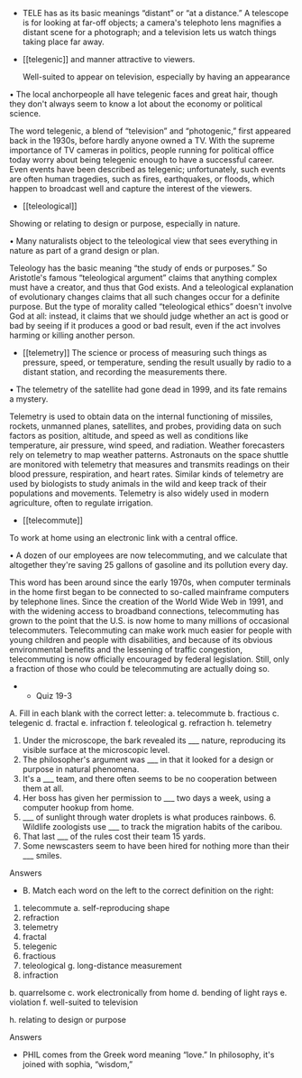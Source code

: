 - TELE  has  as  its  basic  meanings  “distant”  or  “at  a  distance.”  A  telescope  is  for  looking  at  far-off
objects; a camera's telephoto lens magnifies a distant scene for a photograph; and a television lets us
watch things taking place far away.

- [[telegenic]] 
and manner attractive to viewers. 

  Well-suited  to  appear  on  television,  especially  by  having  an  appearance

•  The  local  anchorpeople  all  have  telegenic  faces  and  great  hair,  though  they  don't  always  seem  to
know a lot about the economy or political science. 

The  word  telegenic,  a  blend  of  “television”  and  “photogenic,”  first  appeared  back  in  the  1930s,
before hardly anyone owned a TV. With the supreme importance of TV cameras in politics, people
running  for  political  office  today  worry  about  being  telegenic  enough  to  have  a  successful  career.
Even events have been described as telegenic; unfortunately, such events are often human tragedies,
such as fires, earthquakes, or floods, which happen to broadcast well and capture the interest of the
viewers.

- [[teleological]] 

 Showing or relating to design or purpose, especially in nature. 

•  Many  naturalists  object  to  the  teleological  view  that  sees  everything  in  nature  as  part  of  a  grand
design or plan. 

Teleology has the basic meaning “the study of ends or purposes.” So Aristotle's famous “teleological
argument”  claims  that  anything  complex  must  have  a  creator,  and  thus  that  God  exists.  And  a
teleological  explanation  of  evolutionary  changes  claims  that  all  such  changes  occur  for  a  definite
purpose. But the type of morality called “teleological ethics” doesn't involve God at all: instead, it
claims  that  we  should  judge  whether  an  act  is  good  or  bad  by  seeing  if  it  produces  a  good  or  bad
result, even if the act involves harming or killing another person.

- [[telemetry]] 
  The  science  or  process  of  measuring  such  things  as  pressure,  speed,  or
temperature, sending the result usually by radio to a distant station, and recording the measurements
there. 

• The telemetry of the satellite had gone dead in 1999, and its fate remains a mystery. 

Telemetry  is  used  to  obtain  data  on  the  internal  functioning  of  missiles,  rockets,  unmanned  planes,
satellites,  and  probes,  providing  data  on  such  factors  as  position,  altitude,  and  speed  as  well  as
conditions  like  temperature,  air  pressure,  wind  speed,  and  radiation.  Weather  forecasters  rely  on
telemetry to map weather patterns. Astronauts on the space shuttle are monitored with telemetry that
measures and transmits readings on their blood pressure, respiration, and heart rates. Similar kinds of
telemetry are used by biologists to study animals in the wild and keep track of their populations and
movements. Telemetry is also widely used in modern agriculture, often to regulate irrigation.

- [[telecommute]] 

 To work at home using an electronic link with a central office. 

• A dozen of our employees are now telecommuting, and we calculate that altogether they're saving 25
gallons of gasoline and its pollution every day. 

This word has been around since the early 1970s, when computer terminals in the home first began to
be connected to so-called mainframe computers by telephone lines. Since the creation of the World
Wide  Web  in  1991,  and  with  the  widening  access  to  broadband  connections,  telecommuting  has
grown  to  the  point  that  the  U.S.  is  now  home  to  many  millions  of  occasional  telecommuters.
Telecommuting  can  make  work  much  easier  for  people  with  young  children  and  people  with
disabilities, and because of its obvious environmental benefits and the lessening of traffic congestion,
telecommuting is now officially encouraged by federal legislation. Still, only a fraction of those who
could be telecommuting are actually doing so.

- - Quiz 19-3

A. Fill in each blank with the correct letter:
a. telecommute
b. fractious
c. telegenic
d. fractal
e. infraction
f. teleological
g. refraction
h. telemetry
1.  Under  the  microscope,  the  bark  revealed  its  ___  nature,  reproducing  its  visible  surface  at  the
microscopic level.
2. The philosopher's argument was ___ in that it looked for a design or purpose in natural phenomena.
3. It's a ___ team, and there often seems to be no cooperation between them at all.
4. Her boss has given her permission to ___ two days a week, using a computer hookup from home.
5. ___ of sunlight through water droplets is what produces rainbows. 6. Wildlife zoologists use ___
to track the migration habits of the caribou.
7. That last ___ of the rules cost their team 15 yards.
8. Some newscasters seem to have been hired for nothing more than their ___ smiles.

Answers

- B. Match each word on the left to the correct definition on the right:
1. telecommute a. self-reproducing shape
2. refraction
3. telemetry
4. fractal
5. telegenic
6. fractious
7. teleological g. long-distance measurement
8. infraction

b. quarrelsome
c. work electronically from home
d. bending of light rays
e. violation
f. well-suited to television

h. relating to design or purpose

Answers

- PHIL comes from the Greek word meaning “love.” In philosophy, it's joined with sophia, “wisdom,”
